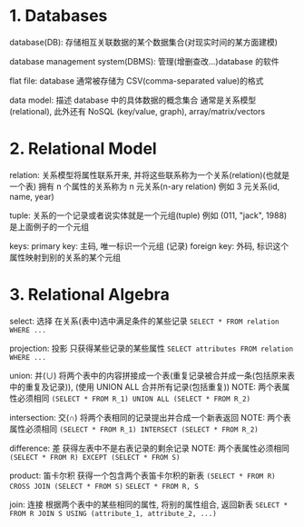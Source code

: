 # 1. Databases

database(DB):
存储相互关联数据的某个数据集合(对现实时间的某方面建模)

database management system(DBMS):
管理(增删查改...)database 的软件

flat file:
database 通常被存储为 CSV(comma-separated value)的格式

data model:
描述 database 中的具体数据的概念集合
通常是关系模型(relational), 此外还有 NoSQL (key/value, graph), array/matrix/vectors

# 2. Relational Model

relation:
关系模型将属性联系开来, 并将这些联系称为一个关系(relation)(也就是一个表)
拥有 n 个属性的关系称为 n 元关系(n-ary relation)
例如 3 元关系(id, name, year)

tuple:
关系的一个记录或者说实体就是一个元组(tuple)
例如 (011, "jack", 1988) 是上面例子的一个元组

keys:
	primary key: 主码, 唯一标识一个元组 (记录)
	foreign key: 外码, 标识这个属性映射到别的关系的某个元组

# 3. Relational Algebra

select: 选择
在关系(表中)选中满足条件的某些记录
`SELECT * FROM relation WHERE ...`

projection: 投影
只获得某些记录的某些属性
`SELECT attributes FROM relation WHERE ...`

union: 并(∪)
将两个表中的内容拼接成一个表(重复记录被合并成一条(包括原来表中的重复及记录)), (使用 UNION ALL 合并所有记录(包括重复))
NOTE: 两个表属性必须相同
`(SELECT * FROM R_1) UNION ALL (SELECT * FROM R_2)`

intersection: 交(∩)
将两个表相同的记录提出并合成一个新表返回
NOTE: 两个表属性必须相同
`(SELECT * FROM R_1) INTERSECT (SELECT * FROM R_2)`

difference: 差
获得左表中不是右表记录的剩余记录
NOTE: 两个表属性必须相同
`(SELECT * FROM R) EXCEPT (SELECT * FROM S)`

product: 笛卡尔积
获得一个包含两个表笛卡尔积的新表
`(SELECT * FROM R) CROSS JOIN (SELECT * FROM S)`
`SELECT * FROM R, S`

join: 连接
根据两个表中的某些相同的属性, 将别的属性组合, 返回新表
`SELECT * FROM R JOIN S USING (attribute_1, attribute_2, ...)`

